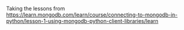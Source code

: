 Taking the lessons from https://learn.mongodb.com/learn/course/connecting-to-mongodb-in-python/lesson-1-using-mongodb-python-client-libraries/learn
